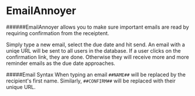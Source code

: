 # EmailAnnoyer

######EmailAnnoyer allows you to make sure important emails are read by requiring confirmation from the receiptent. 

Simply type a new email, select the due date and hit send. An email with a uniqe URL will be sent to all users in the database. If a user clicks on the confirmation link, they are done. Otherwise they will receive more and more reminder emails as the due date approaches.  

#####Email Syntax
When typing an email `##NAME##` will be replaced by the recipient's first name. Similarly, `##CONFIRM##` will be replaced with their unique URL. 
